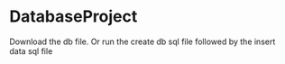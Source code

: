 # DatabaseProject
Download the db file.
Or run the create db sql file followed by the insert data sql file
